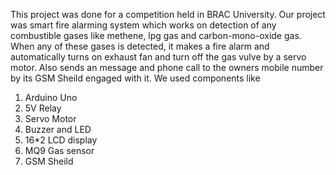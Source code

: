 This project was done for a competition held in BRAC University. Our project was smart fire alarming system which works on detection of any combustible gases like methene, lpg gas and carbon-mono-oxide gas. When any of these gases is detected, it makes a fire alarm and automatically turns on exhaust fan and turn off the gas vulve by a servo  motor. Also sends an message and phone call to the owners mobile number by its GSM Sheild engaged with it. We used components like
1. Arduino Uno
2. 5V Relay
3. Servo Motor
4. Buzzer and LED
5. 16*2 LCD display
6. MQ9 Gas sensor
7. GSM Sheild
